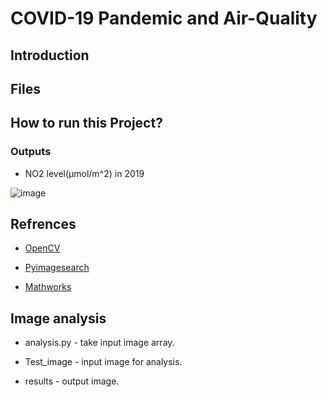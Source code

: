 # COVID-19 Pandemic and Air-Quality
## Introduction 
## Files 

## How to run this Project? 
### Outputs 
-  NO2 level(µmol/m^2) in 2019 

![image](COVID-19-Pandemic-and-Air-Quality/output/India/PNG/2019.png)

## Refrences

- [OpenCV](https://opencv.org)

- [Pyimagesearch](https://www.pyimagesearch.com)

- [Mathworks](https://in.mathworks.com)
## Image analysis

 -  analysis.py - take input image array.
 
 -  Test_image - input image for analysis.
 
 -  results - output image.
